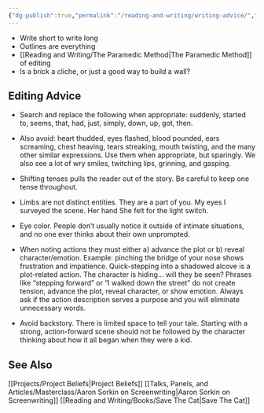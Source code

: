 ```yaml
---
{"dg-publish":true,"permalink":"/reading-and-writing/writing-advice/","tags":["writing, advice, writing-advice, landing"],"noteIcon":""}
---
```



- Write short to write long
- Outlines are everything
- [[Reading and Writing/The Paramedic Method\|The Paramedic Method]] of editing
- Is a brick a cliche, or just a good way to build a wall?

## Editing Advice

- Search and replace the following when appropriate: suddenly, started to, seems, that, had, just, simply, down, up, got, then.

- Also avoid: heart thudded, eyes flashed, blood pounded, ears screaming, chest heaving, tears streaking, mouth twisting, and the many other similar expressions. Use them when appropriate, but sparingly. We also see a lot of wry smiles, twitching lips, grinning, and gasping.

- Shifting tenses pulls the reader out of the story. Be careful to keep one tense throughout.

- Limbs are not distinct entities. They are a part of you. My eyes I surveyed the scene. Her hand She felt for the light switch.

- Eye color. People don’t usually notice it outside of intimate situations, and no one ever thinks about their own unprompted.

- When noting actions they must either a) advance the plot or b) reveal character/emotion. Example: pinching the bridge of your nose shows frustration and impatience. Quick-stepping into a shadowed alcove is a plot-related action. The character is hiding… will they be seen? Phrases like “stepping forward” or “I walked down the street” do not create tension, advance the plot, reveal character, or show emotion. Always ask if the action description serves a purpose and you will eliminate unnecessary words. 

- Avoid backstory. There is limited space to tell your tale. Starting with a strong, action-forward scene should not be followed by the character thinking about how it all began when they were a kid. 

## See Also
[[Projects/Project Beliefs\|Project Beliefs]]
[[Talks, Panels, and Articles/Masterclass/Aaron Sorkin on Screenwriting\|Aaron Sorkin on Screenwriting]]
[[Reading and Writing/Books/Save The Cat\|Save The Cat]]